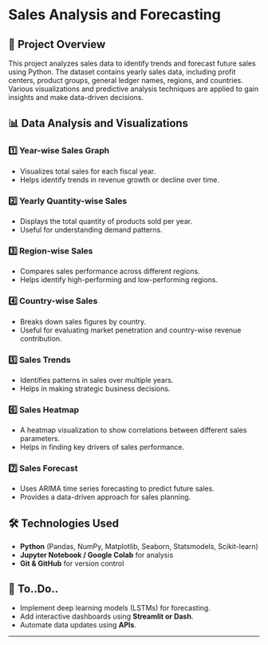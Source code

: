 # Sales Analysis and Forecasting

## 📌 Project Overview
This project analyzes sales data to identify trends and forecast future sales using Python. The dataset contains yearly sales data, including profit centers, product groups, general ledger names, regions, and countries. Various visualizations and predictive analysis techniques are applied to gain insights and make data-driven decisions.

## 📊 Data Analysis and Visualizations
### 1️⃣ **Year-wise Sales Graph**
- Visualizes total sales for each fiscal year.
- Helps identify trends in revenue growth or decline over time.

### 2️⃣ **Yearly Quantity-wise Sales**
- Displays the total quantity of products sold per year.
- Useful for understanding demand patterns.

### 3️⃣ **Region-wise Sales**
- Compares sales performance across different regions.
- Helps identify high-performing and low-performing regions.

### 4️⃣ **Country-wise Sales**
- Breaks down sales figures by country.
- Useful for evaluating market penetration and country-wise revenue contribution.

### 5️⃣ **Sales Trends**
- Identifies patterns in sales over multiple years.
- Helps in making strategic business decisions.

### 6️⃣ **Sales Heatmap**
- A heatmap visualization to show correlations between different sales parameters.
- Helps in finding key drivers of sales performance.

### 7️⃣ **Sales Forecast**
- Uses ARIMA time series forecasting to predict future sales.
- Provides a data-driven approach for sales planning.

## 🛠️ Technologies Used
- **Python** (Pandas, NumPy, Matplotlib, Seaborn, Statsmodels, Scikit-learn)
- **Jupyter Notebook / Google Colab** for analysis
- **Git & GitHub** for version control




## 📌 To..Do..
- Implement deep learning models (LSTMs) for forecasting.
- Add interactive dashboards using **Streamlit or Dash**.
- Automate data updates using **APIs**.

---



